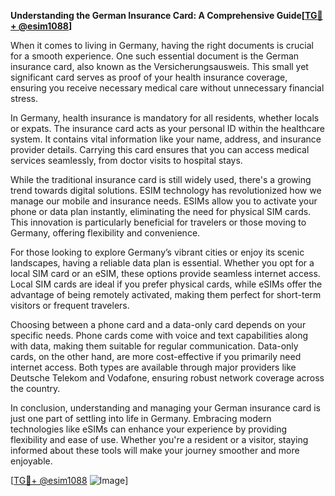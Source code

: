 **Understanding the German Insurance Card: A Comprehensive Guide[[TG💪+ @esim1088](https://t.me/s/esim1088)]**

When it comes to living in Germany, having the right documents is crucial for a smooth experience. One such essential document is the German insurance card, also known as the Versicherungsausweis. This small yet significant card serves as proof of your health insurance coverage, ensuring you receive necessary medical care without unnecessary financial stress.

In Germany, health insurance is mandatory for all residents, whether locals or expats. The insurance card acts as your personal ID within the healthcare system. It contains vital information like your name, address, and insurance provider details. Carrying this card ensures that you can access medical services seamlessly, from doctor visits to hospital stays.

While the traditional insurance card is still widely used, there's a growing trend towards digital solutions. ESIM technology has revolutionized how we manage our mobile and insurance needs. ESIMs allow you to activate your phone or data plan instantly, eliminating the need for physical SIM cards. This innovation is particularly beneficial for travelers or those moving to Germany, offering flexibility and convenience.

For those looking to explore Germany’s vibrant cities or enjoy its scenic landscapes, having a reliable data plan is essential. Whether you opt for a local SIM card or an eSIM, these options provide seamless internet access. Local SIM cards are ideal if you prefer physical cards, while eSIMs offer the advantage of being remotely activated, making them perfect for short-term visitors or frequent travelers.

Choosing between a phone card and a data-only card depends on your specific needs. Phone cards come with voice and text capabilities along with data, making them suitable for regular communication. Data-only cards, on the other hand, are more cost-effective if you primarily need internet access. Both types are available through major providers like Deutsche Telekom and Vodafone, ensuring robust network coverage across the country.

In conclusion, understanding and managing your German insurance card is just one part of settling into life in Germany. Embracing modern technologies like eSIMs can enhance your experience by providing flexibility and ease of use. Whether you're a resident or a visitor, staying informed about these tools will make your journey smoother and more enjoyable.

[[TG💪+ @esim1088](https://t.me/s/esim1088) ![Image](https://i.postimg.cc/Y0z9fWf4/image.png)]